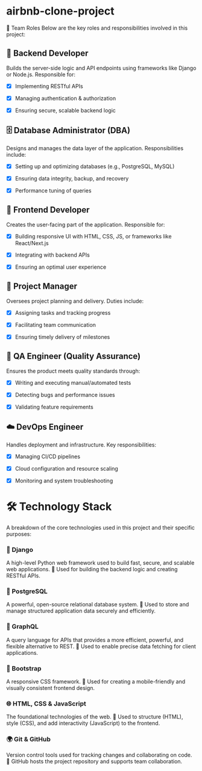 # airbnb-clone-project
👥 Team Roles
Below are the key roles and responsibilities involved in this project:

## 🔧 Backend Developer
Builds the server-side logic and API endpoints using frameworks like Django or Node.js. Responsible for:

 - [x] Implementing RESTful APIs

 - [x] Managing authentication & authorization

 - [x] Ensuring secure, scalable backend logic

## 🗄️ Database Administrator (DBA)
Designs and manages the data layer of the application. Responsibilities include:

-  [x] Setting up and optimizing databases (e.g., PostgreSQL, MySQL)

-  [x] Ensuring data integrity, backup, and recovery

-  [x] Performance tuning of queries

## 🎨 Frontend Developer
Creates the user-facing part of the application. Responsible for:

-  [x] Building responsive UI with HTML, CSS, JS, or frameworks like React/Next.js

-  [x] Integrating with backend APIs

-  [x] Ensuring an optimal user experience

## 🧠 Project Manager
Oversees project planning and delivery. Duties include:

-  [x] Assigning tasks and tracking progress

-  [x] Facilitating team communication

-  [x] Ensuring timely delivery of milestones

## 🧪 QA Engineer (Quality Assurance)
Ensures the product meets quality standards through:

-  [x] Writing and executing manual/automated tests

-  [x] Detecting bugs and performance issues

-  [x] Validating feature requirements

## ☁️ DevOps Engineer
Handles deployment and infrastructure. Key responsibilities:

-  [x] Managing CI/CD pipelines

-  [x] Cloud configuration and resource scaling

-  [x] Monitoring and system troubleshooting

# 🛠️ Technology Stack
A breakdown of the core technologies used in this project and their specific purposes:

### 🐍 Django
A high-level Python web framework used to build fast, secure, and scalable web applications.
🔹 Used for building the backend logic and creating RESTful APIs.

### 🐘 PostgreSQL
A powerful, open-source relational database system.
🔹 Used to store and manage structured application data securely and efficiently.

### 🔁 GraphQL
A query language for APIs that provides a more efficient, powerful, and flexible alternative to REST.
🔹 Used to enable precise data fetching for client applications.

### 🎨 Bootstrap
A responsive CSS framework.
🔹 Used for creating a mobile-friendly and visually consistent frontend design.

### 🌐 HTML, CSS & JavaScript
The foundational technologies of the web.
🔹 Used to structure (HTML), style (CSS), and add interactivity (JavaScript) to the frontend.

### 🌍 Git & GitHub
Version control tools used for tracking changes and collaborating on code.
🔹 GitHub hosts the project repository and supports team collaboration.




